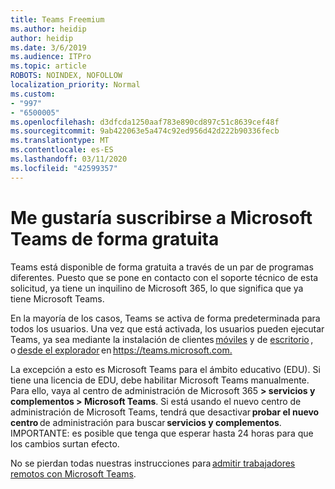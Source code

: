 ```yaml
---
title: Teams Freemium
ms.author: heidip
author: heidip
ms.date: 3/6/2019
ms.audience: ITPro
ms.topic: article
ROBOTS: NOINDEX, NOFOLLOW
localization_priority: Normal
ms.custom:
- "997"
- "6500005"
ms.openlocfilehash: d3dfcda1250aaf783e890cd897c51c8639cef48f
ms.sourcegitcommit: 9ab422063e5a474c92ed956d42d222b90336fecb
ms.translationtype: MT
ms.contentlocale: es-ES
ms.lasthandoff: 03/11/2020
ms.locfileid: "42599357"
---
```

# <a name="id-like-to-sign-up-for-teams-for-free"></a>Me gustaría suscribirse a Microsoft Teams de forma gratuita

Teams está disponible de forma gratuita a través de un par de programas diferentes. Puesto que se pone en contacto con el soporte técnico de esta solicitud, ya tiene un inquilino de Microsoft 365, lo que significa que ya tiene Microsoft Teams.

En la mayoría de los casos, Teams se activa de forma predeterminada para todos los usuarios. Una vez que está activada, los usuarios pueden ejecutar Teams, ya sea mediante la instalación de clientes [móviles](https://docs.microsoft.com/MicrosoftTeams/get-clients#mobile-clients) y de [escritorio](https://docs.microsoft.com/MicrosoftTeams/get-clients#desktop-client) , o [desde el explorador](https://docs.microsoft.com/MicrosoftTeams/get-clients#web-client) en <https://teams.microsoft.com.>

La excepción a esto es Microsoft Teams para el ámbito educativo (EDU). Si tiene una licencia de EDU, debe habilitar Microsoft Teams manualmente. Para ello, vaya al centro de administración de Microsoft 365 **> servicios y complementos > Microsoft Teams**. Si está usando el nuevo centro de administración de Microsoft Teams, tendrá que desactivar **probar el nuevo centro** de administración para buscar **servicios y complementos**. IMPORTANTE: es posible que tenga que esperar hasta 24 horas para que los cambios surtan efecto.

No se pierdan todas nuestras instrucciones para [admitir trabajadores remotos con Microsoft Teams](https://docs.microsoft.com/MicrosoftTeams/support-remote-work-with-teams).

